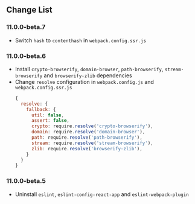 ## Change List

### 11.0.0-beta.7

- Switch `hash` to `contenthash` in `webpack.config.ssr.js`

### 11.0.0-beta.6

- Install `crypto-browserify`, `domain-browser`, `path-browserify`, `stream-browserify` and `browserify-zlib` dependencies
- Change `resolve` configuration in `webpack.config.js` and `webpack.config.ssr.js`
  ```javascript
  {
    resolve: {
      fallback: {
        util: false,
        assert: false,
        crypto: require.resolve('crypto-browserify'),
        domain: require.resolve('domain-browser'),
        path: require.resolve('path-browserify'),
        stream: require.resolve('stream-browserify'),
        zlib: require.resolve('browserify-zlib'),
      }
    }
  }
  ```

### 11.0.0-beta.5

- Uninstall `eslint`, `eslint-config-react-app` and `eslint-webpack-plugin`

